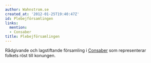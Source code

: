```yaml
---
author: Wahnstrom.se
created_at: '2012-01-25T19:40:47Z'
id: Plebejförsamlingen
links:
  mention:
  - Consaber
title: Plebejförsamlingen
---
```


Rådgivande och lagstiftande församling i [Consaber] som representerar folkets röst till konungen.

  [Consaber]: Consaber